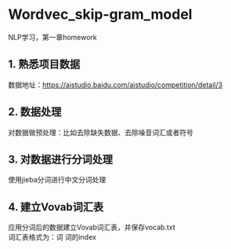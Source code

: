 # Wordvec_skip-gram_model
NLP学习，第一章homework


## 1. 熟悉项目数据
数据地址：https://aistudio.baidu.com/aistudio/competition/detail/3
## 2. 数据处理
对数据做预处理：比如去除缺失数据、去除噪音词汇或者符号
## 3. 对数据进行分词处理
使用jieba分词进行中文分词处理
## 4. 建立Vovab词汇表
应用分词后的数据建立Vovab词汇表，并保存vocab.txt  
词汇表格式为：词 词的index
